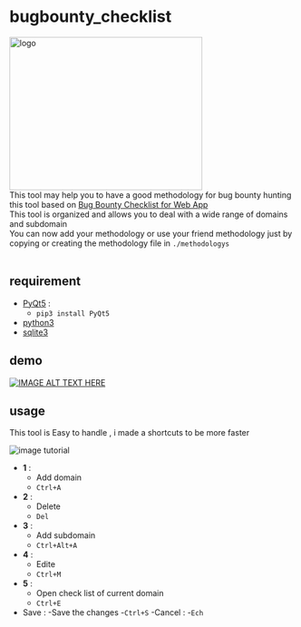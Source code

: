 # bugbounty_checklist

<img src="./doc_images/BClist.png" alt="logo" width="340" height="270"/><br>
This tool may help you to have a good methodology for bug bounty hunting
this tool based on [Bug Bounty Checklist for Web App](https://github.com/sehno/Bug-bounty/blob/master/bugbounty_checklist.md#Single_domain) <br>
This tool is organized and allows you to deal with a wide range of domains and subdomain <br>
You can now add your methodology or use your friend methodology just by copying or creating the methodology file in `./methodologys` 
<br><br>
## requirement 

* [PyQt5](https://pypi.org/project/PyQt5/) : 
   * `pip3 install PyQt5`
* [python3](https://www.python.org/downloads/) 
* [sqlite3](https://docs.python.org/2/library/sqlite3.html) 


## demo 
[![IMAGE ALT TEXT HERE](https://img.youtube.com/vi/fc5h5Lg24g8/0.jpg)](https://www.youtube.com/watch?v=fc5h5Lg24g8)


## usage 

This tool is Easy to handle , i made a shortcuts to be more faster 


![image tutorial](./doc_images/tutorial.png)

- **1** : 
  - Add domain
  - `Ctrl+A`
- **2** : 
  - Delete
  - `Del`
- **3** :
  - Add subdomain 
  - `Ctrl+Alt+A`
- **4** :
  - Edite
  - `Ctrl+M`
- **5** :
  - Open check list of current domain 
  - `Ctrl+E`
- Save : 
 -Save the changes 
 -`Ctrl+S`
-Cancel : 
 -`Ech`
